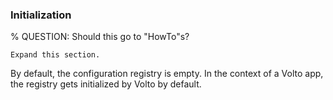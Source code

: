 ### Initialization

% QUESTION: Should this go to "HowTo"s?
```{todo}
Expand this section.
```
By default, the configuration registry is empty.
In the context of a Volto app, the registry gets initialized by Volto by default.

